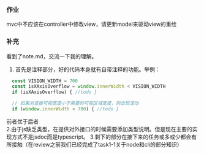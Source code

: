 ### 作业
mvc中不应该在controller中修改view，请更新model来驱动view的重绘

### 补充
看到了note.md，交流一下我的理解。  
1. 首先是注释部分，好的代码本身就有自带注释的功能。举例：
```js
  const VISION_WIDTH = 700
  const isXAxisOverflow = window.innerWidth < VISION_WIDTH
  if (isXAxisOverflow) { //todo }
```
```js
  // 如果浏览器可视宽度小于需要的可视区域宽度，则出现滚动
  if (window.innerWidth < 700) { //todo }
```
前者优于后者  
2.由于js缺乏类型，在提供对外接口的时候需要添加类型说明。但是现在主要的实现方式不是jsdoc而是typescript。
3.剩下的部分在接下来的任务或多或少都会有所接触（在review之前我们已经完成了task1-1关于node和cli的部分知识）